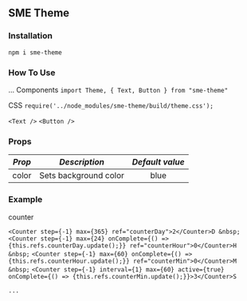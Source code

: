 ## SME Theme

### Installation

`npm i sme-theme`

### How To Use

...
Components
`import Theme, { Text, Button } from "sme-theme"`

CSS
`require('../node_modules/sme-theme/build/theme.css');`


`<Text />`
`<Button />`

### Props

| _Prop_ |     _Description_     | _Default value_ |
| ------ | :-------------------: | :-------------: |
| color  | Sets background color |      blue       |

### Example

counter

`<Counter step={-1} max={365} ref="counterDay">2</Counter>D &nbsp;`
`<Counter step={-1} max={24} onComplete={() => {this.refs.counterDay.update();}} ref="counterHour">0</Counter>H &nbsp;`
`<Counter step={-1} max={60} onComplete={() => {this.refs.counterHour.update();}} ref="counterMin">0</Counter>M &nbsp;`
`<Counter step={-1} interval={1} max={60} active={true} onComplete={() => {this.refs.counterMin.update();}}>3</Counter>S`

```
...
```
